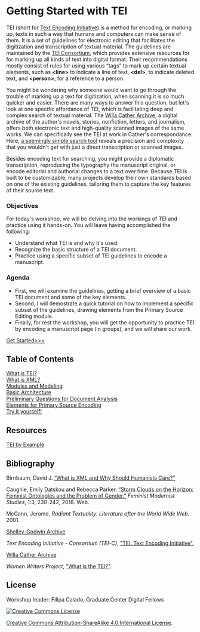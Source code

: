 # Getting Started with TEI

TEI (short for [Text Encoding Initiative](https://en.wikipedia.org/wiki/Text_Encoding_Initiative)) is a method for encoding, or marking up, texts in such a way that humans and computers can make sense of them. It is a set of guidelines for electronic editing that facilitates the digitization and transcription of textual material. The guidelines are maintained by the [TEI Consortium](https://tei-c.org/), which provides extensive resources for for marking up all kinds of text into digital format. Their recommendations mostly consist of rules for using various “tags” to mark up certain textual elements, such as **&lt;line>** to indicate a line of text, **&lt;del>**, to indicate deleted text, and **&lt;person>**, for a reference to a person.

You might be wondering why someone would want to go through the trouble of marking up a text for digitization, when scanning it is so much quicker and easier. There are many ways to answer this question, but let's look at one specific affordance of TEI, which is facilitating deep and complex search of textual material. The [Willa Cather Archive](https://cather.unl.edu), a digital archive of the author's novels, stories, nonfiction, letters, and journalism, offers both electronic text and high-quality scanned images of the same works. We can specifically see the TEI at work in Cather's correspondance. Here, [a seemingly simple search tool](https://cather.unl.edu/letters/search) reveals a precision and complexity that you wouldn't get with just a direct transcription or scanned images. 

Besides encoding text for searching, you might provide a diplomatic transcription, reproducing the typography the manuscript original, or encode editorial and authorial changes to a text over time. Because TEI is built to be customizable, many projects develop their own standards based on one of the existing guidelines, tailoring them to capture the key features of their source text. 

### Objectives

For today's workshop, we will be delving into the workings of TEI and practice using it hands-on. You will leave having accomplished the following:
- Understand what TEI is and why it's used.
- Recognize the basic structure of a TEI document.
- Practice using a specific subset of TEI guidelines to encode a manuscript.

### Agenda

- First, we will examine the guidelines, getting a brief overview of a basic TEI document and some of the key elements.
- Second, I will demostrate a quick tutorial on how to implement a specific subset of the guidelines, drawing elements from the Primary Source Editing module. 
- Finally, for rest the workshop, you will get the opportunity to practice TEI by encoding a manuscript page (in groups), and we will share our work.

[Get Started>>>](slides/what_is_tei.md)

## Table of Contents
[What is TEI?](slides/what_is_tei.md)\
[What is XML?](slides/what_is_xml.md)\
[Modules and Modeling](slides/modules.md)\
[Basic Architecture](slides/basic_architecture.md)\
[Preliminary Questions for Document Analysis](slides/preliminary.md)\
[Elements for Primary Source Encoding](slides/elements.md)\
[Try it yourself!](slides/practice.md)

## Resources

[TEI by Example]()

## Bibliography

Birnbaum, David J. [“What is XML and Why Should Humanists Care?”](http://dh.obdurodon.org/what-is-xml.xhtml)

Caughie, Emily Datskou and Rebecca Parker. [“Storm Clouds on the Horizon: Feminist Ontologies and the Problem of Gender.”](https://www.tandfonline.com/doi/full/10.1080/24692921.2018.1505819?src=recsys) *Feminist Modernist Studies*, 1:3, 230-242, 2018. Web.

McGann, Jerome. *Radiant Textuality: Literature after the World Wide Web.* 2001.

[Shelley-Godwin Archive](http://shelleygodwinarchive.org/)

*Text Encoding Initiative - Consortium (TEI-C)*, ["TEI: Text Encoding Initiative".](https://tei-c.org/)

[Willa Cather Archive](https://cather.unl.edu)

*Women Writers Project*, ["What is the TEI?"](https://wwp.northeastern.edu/outreach/seminars/tei.html).

## License

Workshop leader: Filipa Calado, Graduate Center Digital Fellows



[![Creative Commons License](https://i.creativecommons.org/l/by-sa/4.0/88x31.png)](http://creativecommons.org/licenses/by-sa/4.0/)

[Creative Commons Attribution-ShareAlike 4.0 International License](http://creativecommons.org/licenses/by-sa/4.0/).